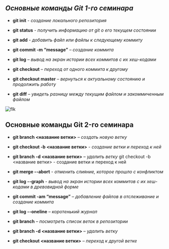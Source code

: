 ## ***Oсновные команды Git 1-го семинара***

* **git init** - *создание локального репозитория*

* **git status** - *получить информацию от git о его текущем состоянии*

* **git add** - *добавить файл или файлы к следующему коммиту*

* **git commit -m “message”** – *создание коммита*

* **git log** – *вывод на экран истории всех коммитов с их хеш-кодами*

* **git checkout** – *переход от одного коммита к другому*

* **git checkout master** – *вернуться к актуальному состоянию и продолжить работу*

* **git diff** – *увидеть разницу между текущим файлом и закоммиченным файлом*

![flk](https://funart.pro/uploads/posts/2021-04/thumbs/1617874079_49-p-oboi-fialka-golubaya-52.jpg)

## Основные команды Git 2-го семинара 

* **git branch <название ветки>** – *создать новую ветку*

* **git checkout  -b <название ветки>** - *создание ветки и переход к ней*

* **git branch -d <название ветки>** – *удалить ветку*
git checkout  -b <название ветки> - создание ветки и переход к ней

* **git merge --abort** - *отменить слияние, которое прошло с конфликтом*

* **git log --graph** - *вывод на экран истории всех коммитов с их хеш-кодами в древовидной форме*

* **git commit -am “message”** – *добавление файлов в отслеживание и создание коммита*

* **git log --oneline** – *коротенький журнал*

* **git branch** – *посмотреть список веток в репозитории*
* **git branch -d <название ветки>** – *удалить ветку*

* **git checkout <название ветки>** – *переход к другой ветке*

